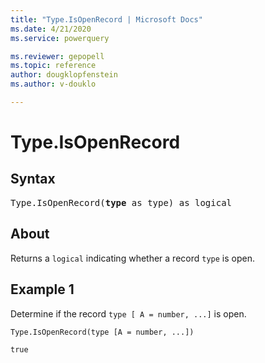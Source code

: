 ```yaml
---
title: "Type.IsOpenRecord | Microsoft Docs"
ms.date: 4/21/2020
ms.service: powerquery

ms.reviewer: gepopell
ms.topic: reference
author: dougklopfenstein
ms.author: v-douklo

---
```

# Type.IsOpenRecord

## Syntax

<pre>
Type.IsOpenRecord(<b>type</b> as type) as logical
</pre>
  
## About  
Returns a `logical` indicating whether a record `type` is open.

## Example 1
Determine if the record `type [ A = number, ...]` is open.

```powerquery-m
Type.IsOpenRecord(type [A = number, ...])
```

`true`
